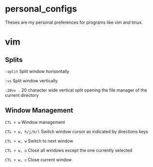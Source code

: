# personal_configs
Theses are my personal preferences for programs like vim and tmux.

# vim

## Splits
`:split`
Split window horisontally

`:vs`
Split window vertically

`:20vs .`
20 character wide vertical split opening the file manager of the current directory

## Window Management
`CTL + w`
Window management

`CTL + w, h/j/k/l`
Switch window cursor as indicated by directions keys

`CTL + w, w`
Switch to next window

`CTL + w, o`
Close all windows except the one currently selected

`CTL + w, c`
Close current window
